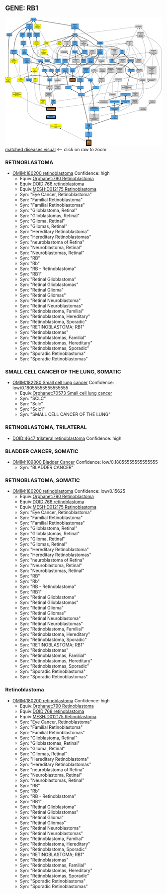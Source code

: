 
## GENE: RB1

![image](RB1.png)
[matched diseases visual](RB1.png)  <-- click on raw to zoom


### RETINOBLASTOMA
 * [OMIM:180200 retinoblastoma](http://beta.monarchinitiative.org/disease/OMIM:180200) Confidence: high
    * Equiv:[Orphanet:790 Retinoblastoma](http://beta.monarchinitiative.org/disease/Orphanet:790)
    * Equiv:[DOID:768 retinoblastoma](http://beta.monarchinitiative.org/disease/DOID:768)
    * Equiv:[MESH:D012175 Retinoblastoma](http://beta.monarchinitiative.org/disease/MESH:D012175)
    * Syn: "Eye Cancer, Retinoblastoma"
    * Syn: "Familial Retinoblastoma"
    * Syn: "Familial Retinoblastomas"
    * Syn: "Glioblastoma, Retinal"
    * Syn: "Glioblastomas, Retinal"
    * Syn: "Glioma, Retinal"
    * Syn: "Gliomas, Retinal"
    * Syn: "Hereditary Retinoblastoma"
    * Syn: "Hereditary Retinoblastomas"
    * Syn: "neuroblastoma of Retina"
    * Syn: "Neuroblastoma, Retinal"
    * Syn: "Neuroblastomas, Retinal"
    * Syn: "RB"
    * Syn: "Rb"
    * Syn: "RB - Retinoblastoma"
    * Syn: "RB1"
    * Syn: "Retinal Glioblastoma"
    * Syn: "Retinal Glioblastomas"
    * Syn: "Retinal Glioma"
    * Syn: "Retinal Gliomas"
    * Syn: "Retinal Neuroblastoma"
    * Syn: "Retinal Neuroblastomas"
    * Syn: "Retinoblastoma, Familial"
    * Syn: "Retinoblastoma, Hereditary"
    * Syn: "Retinoblastoma, Sporadic"
    * Syn: "RETINOBLASTOMA; RB1"
    * Syn: "Retinoblastomas"
    * Syn: "Retinoblastomas, Familial"
    * Syn: "Retinoblastomas, Hereditary"
    * Syn: "Retinoblastomas, Sporadic"
    * Syn: "Sporadic Retinoblastoma"
    * Syn: "Sporadic Retinoblastomas"

### SMALL CELL CANCER OF THE LUNG, SOMATIC
 * [OMIM:182280 Small cell lung cancer](http://beta.monarchinitiative.org/disease/OMIM:182280) Confidence: low/0.18055555555555555
    * Equiv:[Orphanet:70573 Small cell lung cancer](http://beta.monarchinitiative.org/disease/Orphanet:70573)
    * Syn: "SCLC"
    * Syn: "Sclc"
    * Syn: "Sclc1"
    * Syn: "SMALL CELL CANCER OF THE LUNG"

### RETINOBLASTOMA, TRILATERAL
 * [DOID:4647 trilateral retinoblastoma](http://beta.monarchinitiative.org/disease/DOID:4647) Confidence: high

### BLADDER CANCER, SOMATIC
 * [OMIM:109800 Bladder Cancer](http://beta.monarchinitiative.org/disease/OMIM:109800) Confidence: low/0.18055555555555555
    * Syn: "BLADDER CANCER"

### RETINOBLASTOMA, SOMATIC
 * [OMIM:180200 retinoblastoma](http://beta.monarchinitiative.org/disease/OMIM:180200) Confidence: low/0.15625
    * Equiv:[Orphanet:790 Retinoblastoma](http://beta.monarchinitiative.org/disease/Orphanet:790)
    * Equiv:[DOID:768 retinoblastoma](http://beta.monarchinitiative.org/disease/DOID:768)
    * Equiv:[MESH:D012175 Retinoblastoma](http://beta.monarchinitiative.org/disease/MESH:D012175)
    * Syn: "Eye Cancer, Retinoblastoma"
    * Syn: "Familial Retinoblastoma"
    * Syn: "Familial Retinoblastomas"
    * Syn: "Glioblastoma, Retinal"
    * Syn: "Glioblastomas, Retinal"
    * Syn: "Glioma, Retinal"
    * Syn: "Gliomas, Retinal"
    * Syn: "Hereditary Retinoblastoma"
    * Syn: "Hereditary Retinoblastomas"
    * Syn: "neuroblastoma of Retina"
    * Syn: "Neuroblastoma, Retinal"
    * Syn: "Neuroblastomas, Retinal"
    * Syn: "RB"
    * Syn: "Rb"
    * Syn: "RB - Retinoblastoma"
    * Syn: "RB1"
    * Syn: "Retinal Glioblastoma"
    * Syn: "Retinal Glioblastomas"
    * Syn: "Retinal Glioma"
    * Syn: "Retinal Gliomas"
    * Syn: "Retinal Neuroblastoma"
    * Syn: "Retinal Neuroblastomas"
    * Syn: "Retinoblastoma, Familial"
    * Syn: "Retinoblastoma, Hereditary"
    * Syn: "Retinoblastoma, Sporadic"
    * Syn: "RETINOBLASTOMA; RB1"
    * Syn: "Retinoblastomas"
    * Syn: "Retinoblastomas, Familial"
    * Syn: "Retinoblastomas, Hereditary"
    * Syn: "Retinoblastomas, Sporadic"
    * Syn: "Sporadic Retinoblastoma"
    * Syn: "Sporadic Retinoblastomas"

### Retinoblastoma
 * [OMIM:180200 retinoblastoma](http://beta.monarchinitiative.org/disease/OMIM:180200) Confidence: high
    * Equiv:[Orphanet:790 Retinoblastoma](http://beta.monarchinitiative.org/disease/Orphanet:790)
    * Equiv:[DOID:768 retinoblastoma](http://beta.monarchinitiative.org/disease/DOID:768)
    * Equiv:[MESH:D012175 Retinoblastoma](http://beta.monarchinitiative.org/disease/MESH:D012175)
    * Syn: "Eye Cancer, Retinoblastoma"
    * Syn: "Familial Retinoblastoma"
    * Syn: "Familial Retinoblastomas"
    * Syn: "Glioblastoma, Retinal"
    * Syn: "Glioblastomas, Retinal"
    * Syn: "Glioma, Retinal"
    * Syn: "Gliomas, Retinal"
    * Syn: "Hereditary Retinoblastoma"
    * Syn: "Hereditary Retinoblastomas"
    * Syn: "neuroblastoma of Retina"
    * Syn: "Neuroblastoma, Retinal"
    * Syn: "Neuroblastomas, Retinal"
    * Syn: "RB"
    * Syn: "Rb"
    * Syn: "RB - Retinoblastoma"
    * Syn: "RB1"
    * Syn: "Retinal Glioblastoma"
    * Syn: "Retinal Glioblastomas"
    * Syn: "Retinal Glioma"
    * Syn: "Retinal Gliomas"
    * Syn: "Retinal Neuroblastoma"
    * Syn: "Retinal Neuroblastomas"
    * Syn: "Retinoblastoma, Familial"
    * Syn: "Retinoblastoma, Hereditary"
    * Syn: "Retinoblastoma, Sporadic"
    * Syn: "RETINOBLASTOMA; RB1"
    * Syn: "Retinoblastomas"
    * Syn: "Retinoblastomas, Familial"
    * Syn: "Retinoblastomas, Hereditary"
    * Syn: "Retinoblastomas, Sporadic"
    * Syn: "Sporadic Retinoblastoma"
    * Syn: "Sporadic Retinoblastomas"
